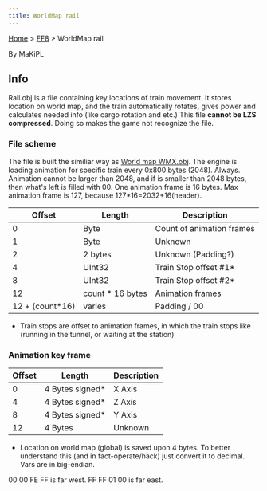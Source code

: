 ```yaml
---
title: WorldMap rail
---
```


[Home](/Main%20Page.md) > [FF8](/FF8.md) > WorldMap rail

By MaKiPL

## Info

Rail.obj is a file containing key locations of train movement. It stores
location on world map, and the train automatically rotates, gives power
and calculates needed info (like cargo rotation and etc.) This file
**cannot be LZS compressed**. Doing so makes the game not recognize the
file.

### File scheme

The file is built the similiar way as [World map WMX.obj][]. The engine
is loading animation for specific train every 0x800 bytes (2048).
Always. Animation cannot be larger than 2048, and if is smaller than
2048 bytes, then what's left is filled with 00. One animation frame is
16 bytes. Max animation frame is 127, because 127\*16=2032+16(header).

  
  

| Offset           | Length            | Description               |
|------------------|-------------------|---------------------------|
| 0                | Byte              | Count of animation frames |
| 1                | Byte              | Unknown                   |
| 2                | 2 bytes           | Unknown (Padding?)        |
| 4                | UInt32            | Train Stop offset \#1\*   |
| 8                | UInt32            | Train Stop offset \#2\*   |
| 12               | count \* 16 bytes | Animation frames          |
| 12 + (count\*16) | varies            | Padding / 00              |

-   Train stops are offset to animation frames, in which the train stops
    like (running in the tunnel, or waiting at the station)

### Animation key frame

| Offset | Length           | Description |
|--------|------------------|-------------|
| 0      | 4 Bytes signed\* | X Axis      |
| 4      | 4 Bytes signed\* | Z Axis      |
| 8      | 4 Bytes signed\* | Y Axis      |
| 12     | 4 Bytes          | Unknown     |

-   Location on world map (global) is saved upon 4 bytes. To better
    understand this (and in fact-operate/hack) just convert it to
    decimal. Vars are in big-endian.

00 00 FE FF is far west. FF FF 01 00 is far east.

  [World map WMX.obj]: /FF8/WorldMap%20wmx.md "wikilink"
